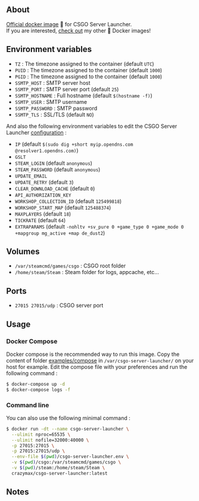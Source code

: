 ## About

[Official docker image](https://hub.docker.com/r/crazymax/csgo-server-launcher/) 🐳 for CSGO Server Launcher.<br />
If you are interested, [check out](https://hub.docker.com/r/crazymax/) my other 🐳 Docker images!

## Environment variables

* `TZ` : The timezone assigned to the container (default `UTC`)
* `PUID` : The timezone assigned to the container (default `1000`)
* `PGID` : The timezone assigned to the container (default `1000`)
* `SSMTP_HOST` : SMTP server host
* `SSMTP_PORT` : SMTP server port (default `25`)
* `SSMTP_HOSTNAME` : Full hostname (default `$(hostname -f)`)
* `SSMTP_USER` : SMTP username
* `SSMTP_PASSWORD` : SMTP password
* `SSMTP_TLS` : SSL/TLS (default `NO`)

And also the following environment variables to edit the CSGO Server Launcher [configuration](https://github.com/crazy-max/csgo-server-launcher/wiki/Configuration) :

* `IP` (default `$(sudo dig +short myip.opendns.com @resolver1.opendns.com)`)
* `GSLT`
* `STEAM_LOGIN` (default `anonymous`)
* `STEAM_PASSWORD` (default `anonymous`)
* `UPDATE_EMAIL`
* `UPDATE_RETRY` (default `3`)
* `CLEAR_DOWNLOAD_CACHE` (default `0`)
* `API_AUTHORIZATION_KEY`
* `WORKSHOP_COLLECTION_ID` (default `125499818`)
* `WORKSHOP_START_MAP` (default `125488374`)
* `MAXPLAYERS` (default `18`)
* `TICKRATE` (default `64`)
* `EXTRAPARAMS` (default `-nohltv +sv_pure 0 +game_type 0 +game_mode 0 +mapgroup mg_active +map de_dust2`)

## Volumes

* `/var/steamcmd/games/csgo` : CSGO root folder
* `/home/steam/Steam` : Steam folder for logs, appcache, etc...

## Ports

* `27015 27015/udp` : CSGO server port

## Usage

### Docker Compose

Docker compose is the recommended way to run this image. Copy the content of folder [examples/compose](examples/compose) in `/var/csgo-server-launcher/` on your host for example. Edit the compose file with your preferences and run the following command :

```bash
$ docker-compose up -d
$ docker-compose logs -f
```

### Command line

You can also use the following minimal command :

```bash
$ docker run -dt --name csgo-server-launcher \
  --ulimit nproc=65535 \
  --ulimit nofile=32000:40000 \
  -p 27015:27015 \
  -p 27015:27015/udp \
  --env-file $(pwd)/csgo-server-launcher.env \
  -v $(pwd)/csgo:/var/steamcmd/games/csgo \
  -v $(pwd)/steam:/home/steam/Steam \
  crazymax/csgo-server-launcher:latest
```

## Notes

### 
